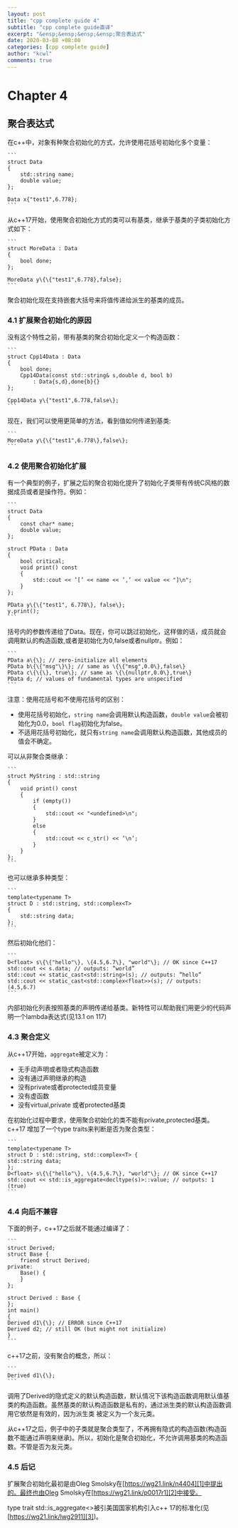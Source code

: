 ```yaml
---
layout: post
title: "cpp complete guide 4"
subtitle: "cpp complete guide直译"
excerpt: "&ensp;&ensp;&ensp;&ensp;聚合表达式"
date: 2020-03-08 +08:00
categories: [cpp complete guide]
author: "kcwl"
comments: true
---
```


# Chapter 4
## 聚合表达式


在c++中，对象有种聚合初始化的方式，允许使用花括号初始化多个变量：

	```
	struct Data
	{
		std::string name;
		double value;
	};

	Data x{"test1",6.778};
	```

从c++17开始，使用聚合初始化方式的类可以有基类，继承于基类的子类初始化方式如下：
	
	```
	struct MoreData : Data
	{
		bool done;
	};

	MoreData y\{\{"test1",6.778},false};
	```

聚合初始化现在支持嵌套大括号来将值传递给派生的基类的成员。

### 4.1 扩展聚合初始化的原因

没有这个特性之前，带有基类的聚合初始化定义一个构造函数：

	```
	struct Cpp14Data : Data 
	{
		bool done;
		Cpp14Data(const std::string& s,double d, bool b)
			: Data{s,d},done{b}{}
	};

	Cpp14Data y\{"test1",6.778,false\};
	```

现在，我们可以使用更简单的方法，看到值如何传递到基类:

	```
	MoreData y\{\{"test1",6.778\},false\};
	```

### 4.2 使用聚合初始化扩展
有一个典型的例子，扩展之后的聚合初始化提升了初始化子类带有传统C风格的数据成员或者是操作符。例如：

	```
	struct Data 
	{
		const char* name;
		double value;
	};

	struct PData : Data 
	{
		bool critical;
		void print() const 
		{
			std::cout << ’[’ << name << ’,’ << value << "]\n";
		}
	};

	PData y\{\{"test1", 6.778\}, false\};
	y.print();
	```
括号内的参数传递给了Data。现在，你可以跳过初始化，这样做的话，成员就会调用默认的构造函数,或者是初始化为0,false或者nullptr。例如：

	```
	PData a\{\}; // zero-initialize all elements
	PData b\{\{"msg"\}\}; // same as \{\{"msg",0.0\},false\}
	PData c\{\{\}, true\}; // same as \{\{nullptr,0.0\},true\}
	PData d; // values of fundamental types are unspecified
	```

注意：使用花括号和不使用花括号的区别：
+ 使用花括号初始化，`string name`会调用默认构造函数，`double value`会被初始化为0.0，`bool flag`初始化为false。
+ 不适用花括号初始化，就只有`string name`会调用默认构造函数，其他成员的值会不确定。

可以从非聚合类继承：

	```
	struct MyString : std::string 
	{
		void print() const 
		{
			if (empty()) 
			{
				std::cout << "<undefined>\n";
			}
			else 
			{
				std::cout << c_str() << ’\n’;
			}
		}
	};
	```

也可以继承多种类型：

	```
	template<typename T>
	struct D : std::string, std::complex<T>
	{
		std::string data;
	};
	```

然后初始化他们：

	```
	D<float> s\{\{"hello"\}, \{4.5,6.7\}, "world"\}; // OK since C++17
	std::cout << s.data; // outputs: ”world”
	std::cout << static_cast<std::string>(s); // outputs: ”hello”
	std::cout << static_cast<std::complex<float>>(s); // outputs: (4.5,6.7)
	```
内部初始化列表按照基类的声明传递给基类。新特性可以帮助我们用更少的代码声明一个lambda表达式(见13.1 on 117)

### 4.3 聚合定义
从c++17开始，`aggregate`被定义为：
+ 无手动声明或者隐式构造函数
+ 没有通过声明继承的构造
+ 没有private或者protected成员变量
+ 没有虚函数
+ 没有virtual,private 或者protected基类

在初始化过程中要求，使用聚合初始化的类不能有private,protected基类。
c++17 增加了一个type traits来判断是否为聚合类型：

	```
	template<typename T>
	struct D : std::string, std::complex<T> {
	std::string data;
	};
	D<float> s\{\{"hello"\}, \{4.5,6.7\}, "world"\}; // OK since C++17
	std::cout << std::is_aggregate<decltype(s)>::value; // outputs: 1 (true)
	```


### 4.4 向后不兼容
下面的例子，c++17之后就不能通过编译了：

	```
	struct Derived;
	struct Base {
		friend struct Derived;
	private:
		Base() {
		}
	};

	struct Derived : Base {
	};
	int main()
	{
	Derived d1\{\}; // ERROR since C++17
	Derived d2; // still OK (but might not initialize)
	}
	```

c++17之前，没有聚合的概念，所以：
	
	```
	Derived d1\{\};
	```

调用了Derived的隐式定义的默认构造函数，默认情况下该构造函数调用默认值基类的构造函数。虽然基类的默认构造函数是私有的，通过派生类的默认构造函数调用它依然是有效的，因为派生类
被定义为一个友元类。

从c++17之后，例子中的子类就是聚合类型了，不再拥有隐式的构造函数(构造函数不能通过声明来继承)。所以，初始化是聚合初始化，不允许调用基类的构造函数。不管是否为友元类。

### 4.5 后记
扩展聚合初始化最初是由Oleg Smolsky在[https://wg21.link/n4404][1]中提出的。最终也由Oleg Smolsky在[https://wg21.link/p0017r1][2]中接受。


type trait std::is_aggregate<>被引美国国家机构引入c++ 17的标准化(见[https://wg21.link/lwg2911][3])。


[1]:[https://wg21.link/n4404]
[2]:[https://wg21.link/p0017r1]
[3]:[https://wg21.link/lwg2911]
